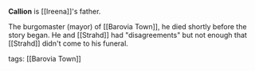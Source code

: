 **Callion** is [[Ireena]]'s father. 

The burgomaster (mayor) of [[Barovia Town]], he died shortly before the story began. He and [[Strahd]] had "disagreements" but not enough that [[Strahd]] didn't come to his funeral.

tags: [[Barovia Town]]